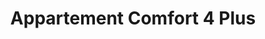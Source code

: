 ---
layout: verhuur-item
title: Appartement Comfort 4 Plus
preview: 
    title: Appartement Comfort 4 plus
---